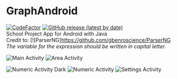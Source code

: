 # GraphAndroid
[![CodeFactor](https://www.codefactor.io/repository/github/snepgaming/graphandroid/badge)](https://www.codefactor.io/repository/github/snepgaming/graphandroid) [![GitHub release (latest by date)](https://img.shields.io/github/v/release/SnepGaming/GraphAndroid?color=G)](https://github.com/SnepGaming/GraphAndroid/releases/tag/v1.2.0)</br>
School Project App for Android with Java </br>
Credit to: [![ParserNG]https://github.com/gbenroscience/ParserNG  </br>
_The variable for the expression should be written in capital letter._

![Main Activity](https://db5pap001files.storage.live.com/y4m_m-yibvcLjTPg2ge5J6r2I46aBVkbgmah8OyfpXBIRo_VQS3K8JQ7VmPza9hRbJgTuVCpo5Md_a7XhPoYMeB4k1UhuDim-8jebeyrujIx38fLtM8jcenR6UUh0gOGuTHVxz-zxeChohDp_qM48nE9cifQzf8DvlLpVKX7Ve-gmtvGeBW1xRoSkDlF9_cnfuJ?width=300&height=450&cropmode=none) 
![Area Activity](https://db5pap001files.storage.live.com/y4mxV5fmpzaa9uPXSuggtVZnpF4wvGxCkDVssPsAwG5G1iWsqW-fmPuCYgydNZmbo7S-9uzIEILqGyYDXS-LSSgeV1sWeXlq_TD8alQMxZXeeaDNW61k0R324V6xmGler5DwYjlNj5h98ZlMB0Oa412OvfokO3T_FULJ1L4xnYtAKf5GmF234ykVoKFhQycEKzN?width=300&height=450&cropmode=none) 

![Numeric Activity Dark](https://db5pap001files.storage.live.com/y4mKvMyYTMUDbw9VQiiajp3vICtXY3dRlR4UJfh3iEC6bQHsV60thEvP2qP3-_oRZiZ648Z3iEjKfd5qPSBat_3b9XKn88NfToYHNQSIlEPkbNEcGn3ZiOmNcDO091xwtCSPx96hHsEM43GiAblzuLu_ExDaUc0ZN3Aisukp0mpx0X3SVKFllokYi5oVoPCrtkZ?width=300&height=450&cropmode=none) ![Numeric Activity](https://db5pap001files.storage.live.com/y4mOAguaDucfNY6uB6G6XT-GRgIrhbDGQJT7BYIeSAeLMtxKBOXW__6S1o7jMfVDHeXk4QV3ED3FV0EIRRBpmXd0QV3OXDeHMeiM9ugUDwPc7N5w2zCkGw8QSwhG8kY7UD4K7MjAYX7GbGtk1V89sKie1VLJ_XIO6I9RARX5XtpmZw2dq3-Cl9l4bWh7zvE9g48?width=300&height=450&cropmode=none) ![Settings Activity](https://db5pap001files.storage.live.com/y4mL_p-5FjTFZWiw81jAviYD9d2kMYzO5nWrK9x3Zlylf1NqX-ZMMuWXjigl-6desnonyr-sytXQ6rTY3Nc2gby09NThZoRHqz3IRhYSCxrU_E_IxPg2PXBGt_u7EEhCOgSoLrbUlX_iNaeEzwQ_Sbphux1Lf19v_g7oel0YSMDoy56D6cpN70IczO1xjixjhHu?width=300&height=450&cropmode=none) 


